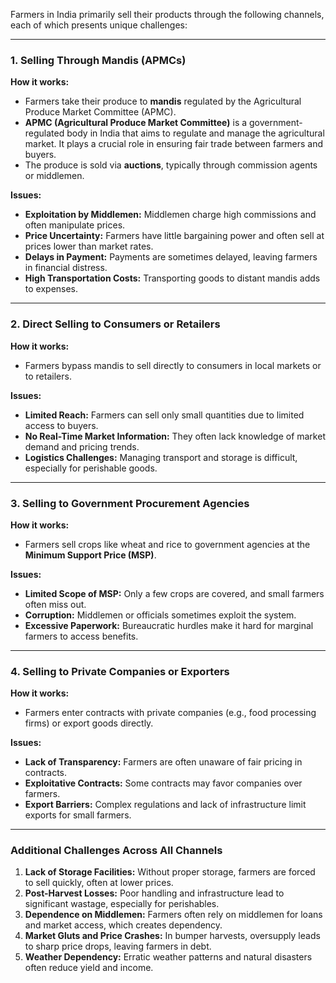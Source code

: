 Farmers in India primarily sell their products through the following channels, each of which presents unique challenges:

---

### **1. Selling Through Mandis (APMCs)**

**How it works:**

- Farmers take their produce to **mandis** regulated by the Agricultural Produce Market Committee (APMC).
- **APMC (Agricultural Produce Market Committee)** is a government-regulated body in India that aims to regulate and manage the agricultural market. It plays a crucial role in ensuring fair trade between farmers and buyers.
- The produce is sold via **auctions**, typically through commission agents or middlemen.

**Issues:**

- **Exploitation by Middlemen:** Middlemen charge high commissions and often manipulate prices.
- **Price Uncertainty:** Farmers have little bargaining power and often sell at prices lower than market rates.
- **Delays in Payment:** Payments are sometimes delayed, leaving farmers in financial distress.
- **High Transportation Costs:** Transporting goods to distant mandis adds to expenses.

---

### **2. Direct Selling to Consumers or Retailers**

**How it works:**

- Farmers bypass mandis to sell directly to consumers in local markets or to retailers.

**Issues:**

- **Limited Reach:** Farmers can sell only small quantities due to limited access to buyers.
- **No Real-Time Market Information:** They often lack knowledge of market demand and pricing trends.
- **Logistics Challenges:** Managing transport and storage is difficult, especially for perishable goods.

---

### **3. Selling to Government Procurement Agencies**

**How it works:**

- Farmers sell crops like wheat and rice to government agencies at the **Minimum Support Price (MSP)**.

**Issues:**

- **Limited Scope of MSP:** Only a few crops are covered, and small farmers often miss out.
- **Corruption:** Middlemen or officials sometimes exploit the system.
- **Excessive Paperwork:** Bureaucratic hurdles make it hard for marginal farmers to access benefits.

---

### **4. Selling to Private Companies or Exporters**

**How it works:**

- Farmers enter contracts with private companies (e.g., food processing firms) or export goods directly.

**Issues:**

- **Lack of Transparency:** Farmers are often unaware of fair pricing in contracts.
- **Exploitative Contracts:** Some contracts may favor companies over farmers.
- **Export Barriers:** Complex regulations and lack of infrastructure limit exports for small farmers.



---

### **Additional Challenges Across All Channels**

1. **Lack of Storage Facilities:** Without proper storage, farmers are forced to sell quickly, often at lower prices.
2. **Post-Harvest Losses:** Poor handling and infrastructure lead to significant wastage, especially for perishables.
3. **Dependence on Middlemen:** Farmers often rely on middlemen for loans and market access, which creates dependency.
4. **Market Gluts and Price Crashes:** In bumper harvests, oversupply leads to sharp price drops, leaving farmers in debt.
5. **Weather Dependency:** Erratic weather patterns and natural disasters often reduce yield and income.